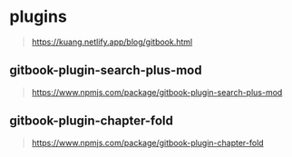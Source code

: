 # plugins
> https://kuang.netlify.app/blog/gitbook.html

## gitbook-plugin-search-plus-mod
> https://www.npmjs.com/package/gitbook-plugin-search-plus-mod

## gitbook-plugin-chapter-fold
> https://www.npmjs.com/package/gitbook-plugin-chapter-fold

